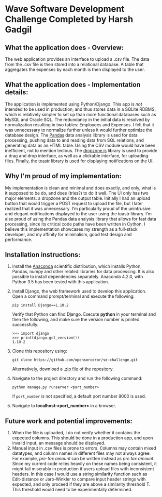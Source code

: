 # Wave Software Development Challenge Completed by Harsh Gadgil

## What the application does - Overview:
The web application provides an interface to upload a .csv file. The data from the .csv file is then stored into a relational database. A table that aggregates the expenses by each month is then displayed to the user. 

## What the application does - Implementation details:
The application is implemented using Python/Django. This app is *not* intended to be used in production; and thus stores data in a SQLite RDBMS, which is relatively simpler to set up than more functional databases such as MySQL and Oracle SQL. The redundancy in the initial data is resolved by normalization resulting in two tables: Employees and Expenses. I felt that it was unnecessary to normalize further unless it would further optimize the database design. The [Pandas][1] data analysis library is used for data processing, pushing data to and reading data from SQL relations, and generating data as an HTML table. Using the CSV module would have been inefficient, not to mention tedious. The [dropzone.js][2] library is used to provide a drag and drop interface, as well as a clickable interface, for uploading files. Finally, the [toastr][3] library is used for displaying notifications on the UI. 

## Why I'm proud of my implementation:
My implementation is clean and minimal and does exactly, and only, what is it supposed to be do, and does (tries?) to do it well. The UI only has two major elements: a dropzone and the output table. Initially I had an upload button that would trigger a POST request to upload the file, but I later realized that it was unnecessary. I'm particularly proud of the unintrusive and elegant notifications displayed to the user using the toastr library. I'm also proud of using the Pandas data analysis library that allows for fast data processing, since its critical code paths have been written in Cython. I believe this implementation showcases my strength as a full-stack developer, and my affinity for minimalism, good test design and performance. 

## Installation instructions:
1. Install the [Anaconda][4] scientific distribution, which installs Python, Pandas, numpy and other related libraries for data processing. It is also possible to install dependencies separately. Anaconda 4.2.0, with Python 3.5 has been tested with this application.
2. Install Django, the web framework used to develop this application. Open a command prompt/terminal and execute the following:

   ```
   pip install Django==1.10.2
   ```
   Verify that Python can find Django. Execute **python** in your terminal and then the following, and make sure the version number is printed successfully. 
   ```
   >>> import django
   >>> print(django.get_version())
   1.10.2
   ```
3. Clone this repository using:

   ```
   git clone https://github.com/opensorceror/se-challenge.git
   ```
   Alternatively, download a [.zip file][5] of the repository.
4. Navigate to the project directory and run the following command:

   ```
   python manage.py runserver <port_number>
   ```
   If `port_number` is not specified, a default port number 8000 is used.
5. Navigate to **localhost:\<port_number>** in a browser. 


## Future work and potential improvements:
1. When the file is uploaded, I do not verify whether it contains the expected columns. This should be done in a production app, and upon invalid input, an message should be displayed.
2. Manual input in .csv files is prone to errors. Columns may contain mixed datatypes, and column names in different files may not always agree. For example, *pre-tax amount* can be written instead as *pre tax amount*. Since my current code relies heavily on these names being consistent, it might fail miserably in production if users upload files with inconsistent headers. In this case I would use a string similarity function such as Edit-distance or Jaro-Winkler to compare input header strings with expected, and only proceed if they are above a similarity threshold T. This threshold would need to be experimentally determined.  


[1]: https://github.com/pydata/pandas
[2]: https://github.com/enyo/dropzone
[3]: https://github.com/CodeSeven/toastr
[4]: https://www.continuum.io/downloads
[5]: https://github.com/opensorceror/se-challenge/archive/master.zip
